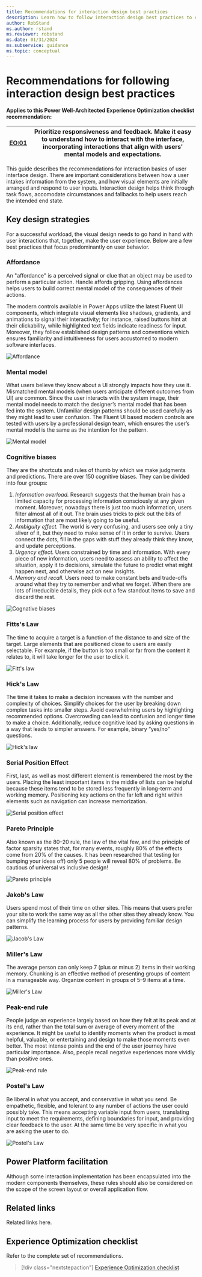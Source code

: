 ```yaml
---
title: Recommendations for interaction design best practices
description: Learn how to follow interaction design best practices to ensure consistent success with user experience optimization.
author: RobStand
ms.author: rstand
ms.reviewer: robstand
ms.date: 01/31/2024
ms.subservice: guidance
ms.topic: conceptual
---
```


# Recommendations for following interaction design best practices

**Applies to this Power Well-Architected Experience Optimization checklist recommendation:**

|[EO:01](checklist.md)| **Prioritize responsiveness and feedback. Make it easy to understand how to interact with the interface, incorporating interactions that align with users' mental models and expectations.** |
|---|---|

This guide describes the recommendations for interaction basics of user interface design. There are important considerations between how a user intakes information from the system, and how visual elements are initially arranged and respond to user inputs. Interaction design helps think through task flows, accomodate circumstances and fallbacks to help users reach the intended end state.

## Key design strategies

For a successful workload, the visual design needs to go hand in hand with user interactions that, together, make the user experience. Below are a few best practices that focus predominantly on user behavior.

### Affordance
An "affordance" is a perceived signal or clue that an object may be used to perform a particular action. Handle affords gripping. Using affordances helps users to build correct mental model of the consequences of their actions.

The modern controls available in Power Apps utilize the latest Fluent UI components, which integrate visual elements like shadows, gradients, and animations to signal their interactivity; for instance, raised buttons hint at their clickability, while highlighted text fields indicate readiness for input. Moreover, they follow established design patterns and conventions which ensures familiarity and intuitiveness for users accustomed to modern software interfaces.

![Affordance](./media/interaction-design/affordance.svg)

### Mental model
What users believe they know about a UI strongly impacts how they use it. Mismatched mental models (when users anticipate different outcomes from UI) are common. Since the user interacts with the system image, their mental model needs to match the designer’s mental model that has been fed into the system. Unfamiliar design patterns should be used carefully as they might lead to user confusion. The Fluent UI based modern controls are tested with users by a professional design team, which ensures the user’s mental model is the same as the intention for the pattern.

![Mental model](./media/interaction-design/mental-model.svg)

### Cognitive biases

They are the shortcuts and rules of thumb by which we make judgments and predictions. There are over 150 cognitive biases. They can be divided into four groups:

1. _Information overload._ Research suggests that the human brain has a limited capacity for processing information consciously at any given moment. Moreover, nowadays there is just too much information, users filter almost all of it out. The brain uses tricks to pick out the bits of information that are most likely going to be useful.
1. _Ambiguity effect._ The world is very confusing, and users see only a tiny sliver of it, but they need to make sense of it in order to survive. Users connect the dots, fill in the gaps with stuff they already think they know, and update perceptions. 
1. _Urgency effect._ Users constrained by time and information. With every piece of new information, users need to assess an ability to affect the situation, apply it to decisions, simulate the future to predict what might happen next, and otherwise act on new insights.
1. _Memory and recall._ Users need to make constant bets and trade-offs around what they try to remember and what we forget. When there are lots of irreducible details, they pick out a few standout items to save and discard the rest.

![Cognative biases](./media/interaction-design/bias.svg)

### Fitts's Law
The time to acquire a target is a function of the distance to and size of the target. Large elements that are positioned close to users are easily selectable. For example, if the button is too small or far from the content it relates to, it will take longer for the user to click it.

![Fitt's law](./media/interaction-design/fitt.svg)

### Hick's Law
The time it takes to make a decision increases with the number and complexity of choices. Simplify choices for the user by breaking down complex tasks into smaller steps. Avoid overwhelming users by highlighting recommended options. Overcrowding can lead to confusion and longer time to make a choice. Additionally, reduce cognitive load by asking questions in a way that leads to simpler answers. For example, binary “yes/no” questions. 

![Hick's law](./media/interaction-design/hick.svg)

### Serial Position Effect
First, last, as well as most different element is remembered the most by the users. Placing the least important items in the middle of lists can be helpful because these items tend to be stored less frequently in long-term and working memory. Positioning key actions on the far left and right within elements such as navigation can increase memorization.

![Serial position effect](./media/interaction-design/serial-position.svg)

### Pareto Principle
Also known as the 80–20 rule, the law of the vital few, and the principle of factor sparsity states that, for many events, roughly 80% of the effects come from 20% of the causes. It has been researched that testing (or bumping your ideas off) only 5 people will reveal 80% of problems. Be cautious of universal vs inclusive design!

![Pareto principle](./media/interaction-design/pareto.svg)

### Jakob's Law
Users spend most of their time on other sites. This means that users prefer your site to work the same way as all the other sites they already know. You can simplify the learning process for users by providing familiar design patterns. 

![Jacob's Law](./media/interaction-design/jakob.svg)

### Miller's Law
The average person can only keep 7 (plus or minus 2) items in their working memory. Chunking is an effective method of presenting groups of content in a manageable way. Organize content in groups of 5–9 items at a time.

![Miller's Law](./media/interaction-design/miller.svg)

### Peak-end rule
People judge an experience largely based on how they felt at its peak and at its end, rather than the total sum or average of every moment of the experience. It might be useful to identify moments when the product is most helpful, valuable, or entertaining and design to make those moments even better. The most intense points and the end of the user journey have particular importance. Also, people recall negative experiences more vividly than positive ones.

![Peak-end rule](./media/interaction-design/peak-end-rule.svg)

### Postel's Law
Be liberal in what you accept, and conservative in what you send. Be empathetic, flexible, and tolerant to any number of actions the user could possibly take. This means accepting variable input from users, translating input to meet the requirements, defining boundaries for input, and providing clear feedback to the user. At the same time be very specific in what you are asking the user to do.

![Postel's Law](./media/interaction-design/postel.svg)

## Power Platform facilitation

Although some interaction implementation has been encapsulated into the modern components themselves, these rules should also be considered on the scope of the screen layout or overall application flow.

## Related links

Related links here.

## Experience Optimization checklist

Refer to the complete set of recommendations.

> [!div class="nextstepaction"]
> [Experience Optimization checklist](checklist.md)
